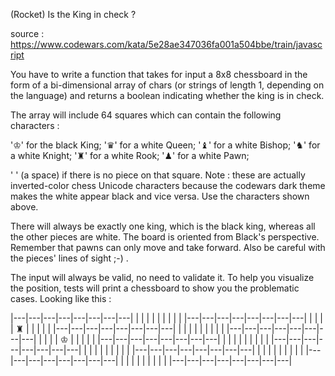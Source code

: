 (Rocket) Is the King in check ?

source : https://www.codewars.com/kata/5e28ae347036fa001a504bbe/train/javascript


You have to write a function that takes for input a 8x8 chessboard in the form of a bi-dimensional array of chars (or strings of length 1, depending on the language) and returns a boolean indicating whether the king is in check.

The array will include 64 squares which can contain the following characters :

'♔' for the black King;
'♛' for a white Queen;
'♝' for a white Bishop;
'♞' for a white Knight;
'♜' for a white Rook;
'♟' for a white Pawn;

' ' (a space) if there is no piece on that square.
Note : these are actually inverted-color chess Unicode characters because the codewars dark theme makes the white appear black and vice versa. Use the characters shown above.

There will always be exactly one king, which is the black king, whereas all the other pieces are white.
The board is oriented from Black's perspective.
Remember that pawns can only move and take forward.
Also be careful with the pieces' lines of sight ;-) .

The input will always be valid, no need to validate it. To help you visualize the position, tests will print a chessboard to show you the problematic cases. Looking like this :

|---|---|---|---|---|---|---|---|
|   |   |   |   |   |   |   |   |
|---|---|---|---|---|---|---|---|
|   |   |   | ♜ |   |   |   |   |
|---|---|---|---|---|---|---|---|
|   |   |   |   |   |   |   |   |
|---|---|---|---|---|---|---|---|
|   |   |   | ♔ |   |   |   |   |
|---|---|---|---|---|---|---|---|
|   |   |   |   |   |   |   |   |
|---|---|---|---|---|---|---|---|
|   |   |   |   |   |   |   |   |
|---|---|---|---|---|---|---|---|
|   |   |   |   |   |   |   |   |
|---|---|---|---|---|---|---|---|
|   |   |   |   |   |   |   |   |
|---|---|---|---|---|---|---|---|

